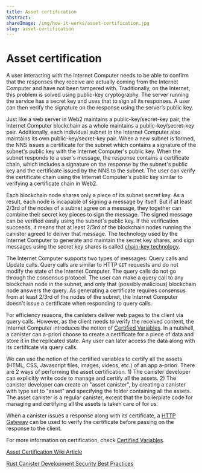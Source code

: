 ```yaml
---
title: Asset certification
abstract:
shareImage: /img/how-it-works/asset-certification.jpg
slug: asset-certification
---
```


# Asset certification

A user interacting with the Internet Computer needs to be able to confirm that the responses they receive are actually coming from the Internet Computer and have not been tampered with. Traditionally, on the Internet, this problem is solved using public-key cryptography. The server running the service has a secret key and uses that to sign all its responses. A user can then verify the signature on the response using the server’s public key.

Just like a web server in Web2 maintains a public-key/secret-key pair, the Internet Computer blockchain as a whole maintains a public-key/secret-key pair. Additionally, each individual subnet in the Internet Computer also maintains its own public-key/secret-key pair. When a new subnet is formed, the NNS issues a certificate for the subnet which contains a signature of the subnet's public key with the Internet Computer's public key. When the subnet responds to a user's message, the response contains a certificate chain, which includes a signature on the response by the subnet's public key and the certificate issued by the NNS to the subnet. The user can verify the certificate chain using the Internet Computer's public key similar to verifying a certificate chain in Web2.

Each blockchain node shares only a piece of its subnet secret key. As a result, each node is incapable of signing a message by itself. But if at least 2/3rd of the nodes of a subnet agree on a message, they together can combine their secret key pieces to sign the message. The signed message can be verified easily using the subnet's public key. If the verification succeeds, it means that at least 2/3rd of the blockchain nodes running the canister agreed to deliver that message. The technology used by the Internet Computer to generate and maintain the secret key shares, and sign messages using the secret key shares is called [chain-key technology](/how-it-works/chain-key-technology/).

The Internet Computer supports two types of messages: Query calls and Update calls. Query calls are similar to HTTP `GET` requests and do not modify the state of the Internet Computer. The query calls do not go through the consensus protocol. The user can make a query call to any blockchain node in the subnet, and only that (possibly malicious) blockchain node answers the query. As generating a certificate requires consensus from at least 2/3rd of the nodes of the subnet, the Internet Computer doesn't issue a certificate when responding to query calls.

For efficiency reasons, the canisters deliver web pages to the client via query calls. However, as the client needs to verify the received content, the Internet Computer introduces the notion of [Certified Variables](/how-it-works/response-certification/). In a nutshell, a canister can a-priori choose to create a certificate for a piece of data and store it in the replicated state. Any user can later access the data along with its certificate via query calls.

We can use the notion of the certified variables to certify all the assets (HTML, CSS, Javascript files, images, videos, etc.) of an app a-priori. There are 2 ways of performing the asset certification. 1) The canister developer can explicitly write code to manage and certify all the assets. 2) The canister developer can create an "asset canister", by creating a canister with type set to "asset" and specifying the folder containing all the assets. The asset canister is a regular canister, except that the boilerplate code for managing and certifying all the assets is taken care of for us.

When a canister issues a response along with its certificate, a [HTTP Gateway](/how-it-works/smart-contracts-serve-the-web) can be used to verify the certificate before passing on the response to the client.

For more information on certification, check [Certified Variables](/how-it-works/response-certification/).

[Asset Certification Wiki Article](https://wiki.internetcomputer.org/wiki/HTTP_asset_certification)

[Rust Canister Development Security Best Practices](/docs/building-apps/security/data-integrity-and-authenticity#use-http-asset-certification-and-avoid-serving-your-dapp-through-rawicp0io)

